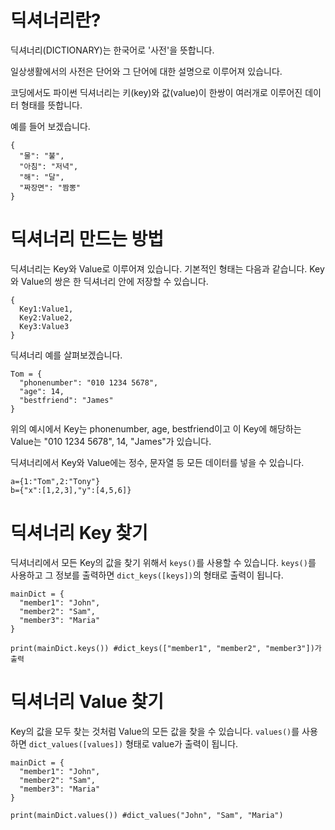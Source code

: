 # 딕셔너리란?
딕셔너리(DICTIONARY)는 한국어로 '사전'을 뜻합니다.

일상생활에서의 사전은 단어와 그 단어에 대한 설명으로 이루어져 있습니다.

코딩에서도 파이썬 딕셔너리는 키(key)와 값(value)이 한쌍이 여러개로 이루어진 데이터 형태를 뜻합니다.

예를 들어 보겠습니다.

```
{
  "물": "불",
  "아침": "저녁",
  "해": "달",
  "짜장면": "짬뽕"
}
```

# 딕셔너리 만드는 방법
딕셔너리는 Key와 Value로 이루어져 있습니다. 기본적인 형태는 다음과 같습니다. Key와 Value의 쌍은 한 딕셔너리 안에 저장할 수 있습니다.

```
{
  Key1:Value1,
  Key2:Value2,
  Key3:Value3
}
```

딕셔너리 예를 살펴보겠습니다.

```
Tom = {
  "phonenumber": "010 1234 5678",
  "age": 14,
  "bestfriend": "James"
}
```

위의 예시에서 Key는 phonenumber, age, bestfriend이고 이 Key에 해당하는 Value는 "010 1234 5678", 14, "James"가 있습니다.

딕셔너리에서 Key와 Value에는 정수, 문자열 등 모든 데이터를 넣을 수 있습니다.

```
a={1:"Tom",2:"Tony"}
b={"x":[1,2,3],"y":[4,5,6]}
```

# 딕셔너리 Key 찾기
딕셔너리에서 모든 Key의 값을 찾기 위해서 `keys()`를 사용할 수 있습니다. `keys()`를 사용하고 그 정보를 출력하면 `dict_keys([keys])`의 형태로 출력이 됩니다.

```
mainDict = {
  "member1": "John",
  "member2": "Sam",
  "member3": "Maria"
}

print(mainDict.keys()) #dict_keys(["member1", "member2", "member3"])가 출력
```

# 딕셔너리 Value 찾기
Key의 값을 모두 찾는 것처럼 Value의 모든 값을 찾을 수 있습니다. `values()`를 사용하면 `dict_values([values])` 형태로 value가 출력이 됩니다.

```
mainDict = {
  "member1": "John",
  "member2": "Sam",
  "member3": "Maria"
}

print(mainDict.values()) #dict_values("John", "Sam", "Maria")
```
